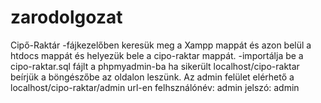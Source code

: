 # zarodolgozat
Cipő-Raktár
-fájkezelőben keresük meg a Xampp mappát és azon belül a htdocs mappát és helyezük bele a cipo-raktar mappát.
-importálja be a cipo-raktar.sql fájlt a phpmyadmin-ba
ha sikerült localhost/cipo-raktar beírjük a böngészőbe az oldalon leszünk.
Az admin felület elérhető a localhost/cipo-raktar/admin url-en 
felhsználónév: admin  jelszó: admin

